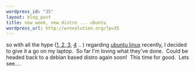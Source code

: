 ```yaml
--- 
wordpress_id: "35"
layout: blog_post
title: new week, new distro ... ubuntu
wordpress_url: http://wrevolution.org/?p=35
---
```

so with all the hype (<a title="hype" href="http://www.osnews.com/story.php?news_id=8286">1</a>,<a title="hype #2" href="http://linux.slashdot.org/article.pl?sid=04/09/15/2152201&amp;tid=162&amp;tid=90&amp;tid=163&amp;tid=106"> 2</a>,<a title="hype #3" href="http://lwn.net/Articles/102248/"> 3</a>, <a title="#4" href="http://primates.ximian.com/~miguel/archive/2004/Sep-17.html">4</a> .. ) regarding <a title="Ubuntu Linux" href="http://www.ubuntulinux.org/">ubuntu linux</a> recently, I decided to give it a go on my laptop.  So far I'm loving what they've done.  Could be headed back to a debian based distro again soon!  This time for good.  Lets see....
